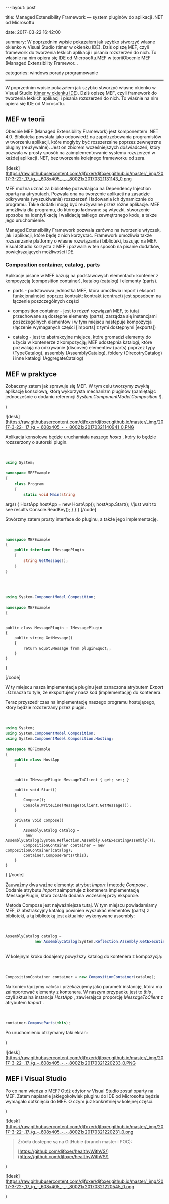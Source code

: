﻿---layout:     post

title:      Managed Extensibility Framework — system pluginów do aplikacji .NET od Microsoftu 

date:       2017-03-22 16:42:00

summary:    W poprzednim wpisie pokazałem jak szybko stworzyć własne okienko w Visual Studio (timer w okienku IDE). Dziś opiszę MEF, czyli framework do tworzenia lekkich aplikacji i pisania rozszerzeń do nich. To właśnie na nim opiera się IDE od Microsoftu.MEF w teoriiObecnie MEF (Managed Extensibility Framewor...

categories: windows porady programowanie

---




W poprzednim wpisie pokazałem jak szybko stworzyć własne okienko w Visual Studio ([timer w okienku IDE](https://www.dobreprogramy.pl/djfoxer/Pierwszy-dodatek-do-Visual-Studio-timer-w-okienku-IDE,79926.html)). Dziś opiszę MEF, czyli framework do tworzenia lekkich aplikacji i pisania rozszerzeń do nich. To właśnie na nim opiera się IDE od Microsoftu.




## MEF w teorii



Obecnie MEF (Managed Extensibility Framework) jest komponentem .NET 4.0. Biblioteka powstała jako odpowiedź na zapotrzebowania programistów w tworzeniu aplikacji, które mogłyby być rozszerzalne poprzez zewnętrzne pluginy (reużywalne). Jest on zbiorem wcześniejszych doświadczeń, który pozwala w prosty sposób na zaimplementowanie systemu rozszerzeń w każdej aplikacji .NET, bez tworzenia kolejnego frameworku od zera.




![desk](https://raw.githubusercontent.com/djfoxer/djfoxer.github.io/master/_img/2017-3-22-_17_/g_-_608x405_-_-_80021x20170321131143_0.png




MEF można uznać za bibliotekę pozwalająca na Dependency Injection opartą na atrybutach. Pozwala ona na tworzenie aplikacji na zasadzie odkrywania (wyszukiwania) rozszerzeń i ładowania ich dynamicznie do programu. Takie dodatki mogą być reużywalne przez różne aplikacje. MEF umożliwia dla programu, do którego ładowane są wtyczki, stworzenie sposobu na identyfikację i walidację takiego zewnętrznego kodu,  a także jego uruchomienie.

Managed Extensibility Framework pozwala zarówno na tworzenie wtyczek, jak i aplikacji, które będę z nich korzystać. Framework umożliwia także rozszerzanie platformy o własne rozwiązania i biblioteki, bazując na MEF. Visual Studio korzysta z MEF i pozwala w ten sposób na pisanie dodatków, powiększających możliwości IDE. 




### Composition container, catalog, parts




Aplikacje pisane w MEF bazują na podstawowych elementach: kontener z kompoyzcją (composition container), katalog (catalog) i elementy (parts).





  * parts - podstawowa jednostka MEF, która umożliwia import i eksport funkcjonalności poprzez kontrakt; kontrakt (contract) jest sposobem na łączenie poszczególnych części 




  * composition container - jest to rdzeń rozwiązań MEF, to tutaj przechowane są dostępne elementy (parts), zarządza się instancjami poszczególnych elementów i w tym miejscu następuje kompozycja (łączenie wymaganych części [imports] z tymi dostępnymi [exports]) 




  * catalog - jest to abstrakcyjne miejsce, które gromadzi elementy do użycia w kontenerze z kompozycją; MEF udostępnia katalogi, które pozwalają na odkrywanie (discover) elementów (parts) poprzez typy (TypeCatalog), assembly (AssemblyCatalog),  foldery (DirecotryCatalog) i inne katalogi (AggregateCatalog) 



 




## MEF w praktyce



Zobaczmy zatem jak sprawuje się MEF. W tym celu tworzymy zwykłą aplikację konsolową, którą wykorzysta mechanizm pluginów (pamiętając jednocześnie o dodaniu referencji  *System.ComponentModel.Composition* !).

)


![desk](https://raw.githubusercontent.com/djfoxer/djfoxer.github.io/master/_img/2017-3-22-_17_/g_-_608x405_-_-_80021x20170321140941_0.PNG




Aplikacja konsolowa będzie uruchamiała naszego  *hosta* , który to będzie rozszerzony o autorski plugin.



```csharp


using System;

namespace MEFExample
{
    class Program
    {
        static void Main(string

```

 args)
        {
            HostApp hostApp = new HostApp();
            hostApp.Start();
            //just wait to see results
            Console.ReadKey();
        }
    }
}
[/code]

Stwórzmy zatem prosty interface do pluginu, a także jego implementację.



```csharp


namespace MEFExample
{
    public interface IMessagePlugin
    {
        string GetMessage();
    }
}



```





```csharp


using System.ComponentModel.Composition;

namespace MEFExample
{
    

```


    public class MessagePlugin : IMessagePlugin
    {
        public string GetMessage()
        {
            return &quot;Message from plugin&quot;;
        }
    }
}

[/code]

W ty miejscu nasza implementacja pluginu jest oznaczona atrybutem  *Export* . Oznacza to tyle, że eksportujemy nasz kod (implementację) do kontenera.

Teraz przyszedł czas na implementację naszego programu hostującego, który będzie rozszerzany przez plugin.



```csharp


using System;
using System.ComponentModel.Composition;
using System.ComponentModel.Composition.Hosting;

namespace MEFExample
{
    public class HostApp
    {
        

```


        public IMessagePlugin MessageToClient { get; set; }

        public void Start()
        {
            Compose();
            Console.WriteLine(MessageToClient.GetMessage());
        }

        private void Compose()
        {
            AssemblyCatalog catalog = 
             new AssemblyCatalog(System.Reflection.Assembly.GetExecutingAssembly());
            CompositionContainer container = new CompositionContainer(catalog);
            container.ComposeParts(this);
        }
    }
}
[/code]

Zauważmy dwa ważne elementy: atrybut  *Import*  i metodę  *Compose* . Dodanie atrybutu  *Import*  zaimportuje z kontenera implementację IMessagePlugin, która została dodana wcześniej przy eksporcie. 

Metoda Compose jest najważniejsza tutaj. W tym miejscu powiadamiamy MEF, iż abstrakcyjny katalog powinien wyszukać elementów (parts) z biblioteki, a tą biblioteką jest aktualnie wykonywane assembly:

 

```csharp


AssemblyCatalog catalog = 
             new AssemblyCatalog(System.Reflection.Assembly.GetExecutingAssembly());



```



W kolejnym kroku dodajemy powyższy katalog do kontenera z kompozycją:

 

```csharp


CompositionContainer container = new CompositionContainer(catalog);


```



Na koniec łączymy całość i przekazujemy jako parametr instancję, która ma zaimportować elementy z kontenera. W naszym przypadku jest to  *this* , czyli aktualna instancja  *HostApp* , zawierająca proporcję  *MessageToClient*  z atrybutem  *Import* . 

 

```csharp


container.ComposeParts(this);


```



Po uruchomieniu otrzymamy taki ekran:

)


![desk](https://raw.githubusercontent.com/djfoxer/djfoxer.github.io/master/_img/2017-3-22-_17_/g_-_608x405_-_-_80021x20170321220233_0.PNG







## MEF i Visual Studio



Po co nam wiedza o MEF? Otóż edytor w Visual Studio został oparty na MEF. Zatem napisanie jakiegokolwiek pluginu do IDE od Microsoftu będzie wymagało dotknięcia do MEF. O czym już konkretniej w kolejnej części.

)


![desk](https://raw.githubusercontent.com/djfoxer/djfoxer.github.io/master/_img/2017-3-22-_17_/g_-_608x405_-_-_80021x20170321220231_0.png





<blockquote>

<p>Źródła dostępne są na GitHubie (branch master i POC):

[https://github.com/djfoxer/healthyWithVS/](https://github.com/djfoxer/healthyWithVS/)</p>

</blockquote>
)


![desk](https://raw.githubusercontent.com/djfoxer/djfoxer.github.io/master/_img/2017-3-22-_17_/g_-_608x405_-_-_80021x20170321220545_0.png


)